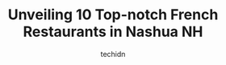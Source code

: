 ---
layout: ampstory
image: https://i0.wp.com/www.depkes.org/wp-content/uploads/2023/06/french-restaurants-0-in-nashua-nh-1685877555.jpeg?resize=640,853
author: techidn
featured: false
description: Discover the impressive array of French Restaurants options in Nashua NH, where you can find 10 of the largest French Restaurants establishments in the area. From renowned classics to hidden
title: Unveiling 10 Top-notch French Restaurants in Nashua NH
cover:
   title: Unveiling 10 Top-notch French Restaurants in Nashua NH
   subtitle: Rickpate
   background: https://www.depkes.org/wp-content/uploads/2023/06/french-restaurants-0-in-nashua-nh-1685877555.jpeg

pages: 
 - layout: thirds
   top: <h1>#1 Surf Restaurant</h1>
   bottom: "<p>Amazing!  Visited on Xmas Eve without a reservation and we were accommodated at the sushi bar.  We loved it!!!  The sushi chefs were fantastic and kept us entertained.  G</p>"
   background: https://www.depkes.org/wp-content/uploads/2023/06/french-restaurants-1-in-nashua-nh-1685877555.jpeg
   backgroundblur: true
 - layout: thirds
   top: <h1>#2 Riverwalk Bakery & Café</h1>
   bottom: "<p>Not sure what the food would be like because its really a coffee joint but to my surprise the food was very good. We ordered the Morning Kick with sausage & Chorizo Brea</p>"
   background: https://www.depkes.org/wp-content/uploads/2023/06/french-restaurants-2-in-nashua-nh-1685877556.jpeg
   cta:
      link: https://www.depkes.org/blog/unveiling-10-top-notch-french-restaurants-in-nashua-nh/
      text: Unveiling 10 Top-notch French Restaurants in Nashua NH
 - layout: thirds
   top: <h1>#3 Rolands Restaurant</h1>
   bottom: "<p>94 Kinsley St, Nashua, NH 03060, United States</p>"
   background: https://www.depkes.org/wp-content/uploads/2023/06/french-restaurants-3-in-nashua-nh-1685877556.jpeg
   cta:
      link: https://www.depkes.org/blog/unveiling-10-top-notch-french-restaurants-in-nashua-nh/
      text: Unveiling 10 Top-notch French Restaurants in Nashua NH
 - layout: thirds
   top: <h1>#4 Mikes Italian Kitchen</h1>
   bottom: "<p>212 Main St, Nashua, NH 03060, United States</p>"
   background: https://images.unsplash.com/photo-1615749413727-825b59a857b5?ixlib=rb-4.0.3&ixid=MnwxMjA3fDB8MHxwaG90by1wYWdlfHx8fGVufDB8fHx8&auto=format&fit=crop&w=640&h=853&q=80
   cta:
      link: https://www.depkes.org/blog/unveiling-10-top-notch-french-restaurants-in-nashua-nh/
      text: Unveiling 10 Top-notch French Restaurants in Nashua NH
 - layout: thirds
   top: <h1>#5 Buds Restaurant</h1>
   bottom: "<p>295 Lake St, Nashua, NH 03060, United States</p>"
   background: https://images.unsplash.com/photo-1533998839656-76f5e4b2bccb?ixlib=rb-4.0.3&ixid=MnwxMjA3fDB8MHxwaG90by1wYWdlfHx8fGVufDB8fHx8&auto=format&fit=crop&w=640&h=853&q=80
   cta:
      link: https://www.depkes.org/blog/unveiling-10-top-notch-french-restaurants-in-nashua-nh/
      text: Unveiling 10 Top-notch French Restaurants in Nashua NH
 - layout: thirds
   top: <h1>#6 Stella Blu</h1>
   bottom: "<p>70 E Pearl St, Nashua, NH 03060, United States</p>"
   background: https://images.unsplash.com/photo-1518640467707-6811f4a6ab73?ixlib=rb-4.0.3&ixid=MnwxMjA3fDB8MHxwaG90by1wYWdlfHx8fGVufDB8fHx8&auto=format&fit=crop&w=640&h=853&q=80
   cta:
      link: https://www.depkes.org/blog/unveiling-10-top-notch-french-restaurants-in-nashua-nh/
      text: Unveiling 10 Top-notch French Restaurants in Nashua NH
 - layout: thirds
   top: <h1>#7 Pine Street Eatery</h1>
   bottom: "<p>136 Pine St, Nashua, NH 03060, United States</p>"
   background: https://images.unsplash.com/photo-1531169509526-f8f1fdaa4a67?ixlib=rb-4.0.3&ixid=MnwxMjA3fDB8MHxwaG90by1wYWdlfHx8fGVufDB8fHx8&auto=format&fit=crop&w=640&h=853&q=80
   cta:
      link: https://www.depkes.org/blog/unveiling-10-top-notch-french-restaurants-in-nashua-nh/
      text: Unveiling 10 Top-notch French Restaurants in Nashua NH
 - layout: thirds
   middle: Continue reading...
   background: https://images.unsplash.com/photo-1561679660-d00ee1e0dc8e?ixlib=rb-4.0.3&ixid=MnwxMjA3fDB8MHxwaG90by1wYWdlfHx8fGVufDB8fHx8&auto=format&fit=crop&w=640&h=853&q=80
   cta:
      link: https://www.depkes.org/blog/unveiling-10-top-notch-french-restaurants-in-nashua-nh/
      text: Unveiling 10 Top-notch French Restaurants in Nashua NH
      
---